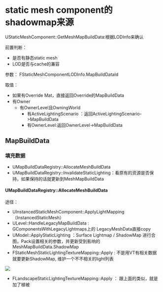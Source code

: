 # static mesh component的shadowmap来源
UStaticMeshComponent::GetMeshMapBuildData:根据LODInfo来确认

前置判断：
- 是否有静态static mesh
- LOD是否与cache的兼容

参数：
FStaticMeshComponentLODInfo.MapBuildDataId

取值：
- 如果有Override Mat，直接返回Override的MapBuildData
- 有Owner
  - 有OwnerLevel且OwningWorld
    - 有ActiveLightingScenario ：返回ActiveLightingScenario->MapBuildData
    - 有OwnerLevel:返回OwnerLevel->MapBuildData

## MapBuildData
### 填充数据
- UMapBuildDataRegistry::AllocateMeshBuildData
- UMapBuildDataRegistry::InvalidateStaticLighting：看原有的资源是否保持，如果保持的话就更新到MeshMapBuildData

#### UMapBuildDataRegistry::AllocateMeshBuildData
途径：
- UInstancedStaticMeshComponent::ApplyLightMapping （InstancedStaticMesh）
- ULevel::HandleLegacyMapBuildData : GComponentsWithLegacyLightmaps上的 LegacyMeshData直接copy
- UModel::ApplyStaticLighting ：Surface Lightmap / ShadowMap 进行合图，Pack设置相关的参数，并更新受到影响的MeshMapBuildData.ShadowMap
- FStaticMeshStaticLightingTextureMapping::Apply : 不是用VT有相关数据就要更新ShadowMap, 维护一个不不相关的light列表

![][FStaticMeshStaticLightingTextureMappingMappingWorkFlow]

[FStaticMeshStaticLightingTextureMappingMappingWorkFlow]: ./images/FStaticMeshStaticLightingTextureMappingMappingWorkFlow.jpg

- FLandscapeStaticLightingTextureMapping::Apply ： 跟上面的类似，就是加了植被

